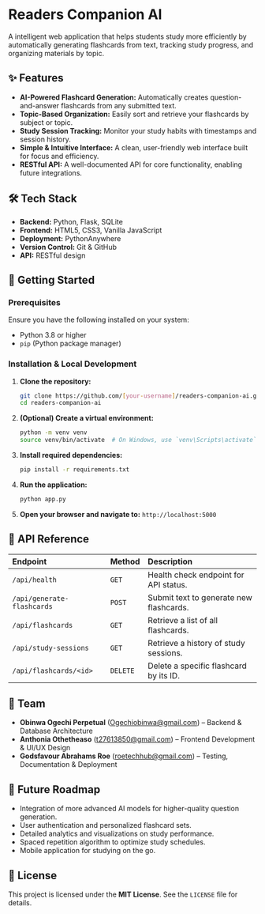 # Readers Companion AI

A intelligent web application that helps students study more efficiently by automatically generating flashcards from text, tracking study progress, and organizing materials by topic.

## ✨ Features

*   **AI-Powered Flashcard Generation:** Automatically creates question-and-answer flashcards from any submitted text.
*   **Topic-Based Organization:** Easily sort and retrieve your flashcards by subject or topic.
*   **Study Session Tracking:** Monitor your study habits with timestamps and session history.
*   **Simple & Intuitive Interface:** A clean, user-friendly web interface built for focus and efficiency.
*   **RESTful API:** A well-documented API for core functionality, enabling future integrations.

## 🛠️ Tech Stack

*   **Backend:** Python, Flask, SQLite
*   **Frontend:** HTML5, CSS3, Vanilla JavaScript
*   **Deployment:** PythonAnywhere
*   **Version Control:** Git & GitHub
*   **API:** RESTful design

## 🚀 Getting Started

### Prerequisites

Ensure you have the following installed on your system:
*   Python 3.8 or higher
*   `pip` (Python package manager)

### Installation & Local Development

1.  **Clone the repository:**
    ```bash
    git clone https://github.com/[your-username]/readers-companion-ai.git
    cd readers-companion-ai
    ```

2.  **(Optional) Create a virtual environment:**
    ```bash
    python -m venv venv
    source venv/bin/activate  # On Windows, use `venv\Scripts\activate`
    ```

3.  **Install required dependencies:**
    ```bash
    pip install -r requirements.txt
    ```

4.  **Run the application:**
    ```bash
    python app.py
    ```

5.  **Open your browser and navigate to:**
    `http://localhost:5000`

## 📡 API Reference

| Endpoint | Method | Description |
| :--- | :--- | :--- |
| `/api/health` | `GET` | Health check endpoint for API status. |
| `/api/generate-flashcards` | `POST` | Submit text to generate new flashcards. |
| `/api/flashcards` | `GET` | Retrieve a list of all flashcards. |
| `/api/study-sessions` | `GET` | Retrieve a history of study sessions. |
| `/api/flashcards/<id>` | `DELETE` | Delete a specific flashcard by its ID. |

## 👥 Team

*   **Obinwa Ogechi Perpetual** (Ogechiobinwa@gmail.com) – Backend & Database Architecture
*   **Anthonia Othetheaso** (t27613850@gmail.com) – Frontend Development & UI/UX Design
*   **Godsfavour Abrahams Roe** (roetechhub@gmail.com) – Testing, Documentation & Deployment

## 🔮 Future Roadmap

*   Integration of more advanced AI models for higher-quality question generation.
*   User authentication and personalized flashcard sets.
*   Detailed analytics and visualizations on study performance.
*   Spaced repetition algorithm to optimize study schedules.
*   Mobile application for studying on the go.

## 📄 License

This project is licensed under the **MIT License**. See the `LICENSE` file for details.
